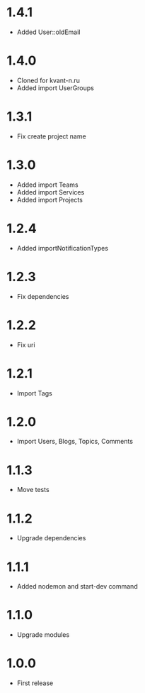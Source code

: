 1.4.1
===============================
- Added User::oldEmail

1.4.0
===============================
- Cloned for kvant-n.ru
- Added import UserGroups

1.3.1
===============================
- Fix create project name

1.3.0
===============================
- Added import Teams
- Added import Services
- Added import Projects

1.2.4
===============================
- Added importNotificationTypes

1.2.3
===============================
- Fix dependencies

1.2.2
===============================
- Fix uri

1.2.1
===============================
- Import Tags

1.2.0
===============================
- Import Users, Blogs, Topics, Comments

1.1.3
===============================
- Move tests

1.1.2
===============================
- Upgrade dependencies

1.1.1
===============================
- Added nodemon and start-dev command

1.1.0
===============================
- Upgrade modules

1.0.0
===============================
- First release
